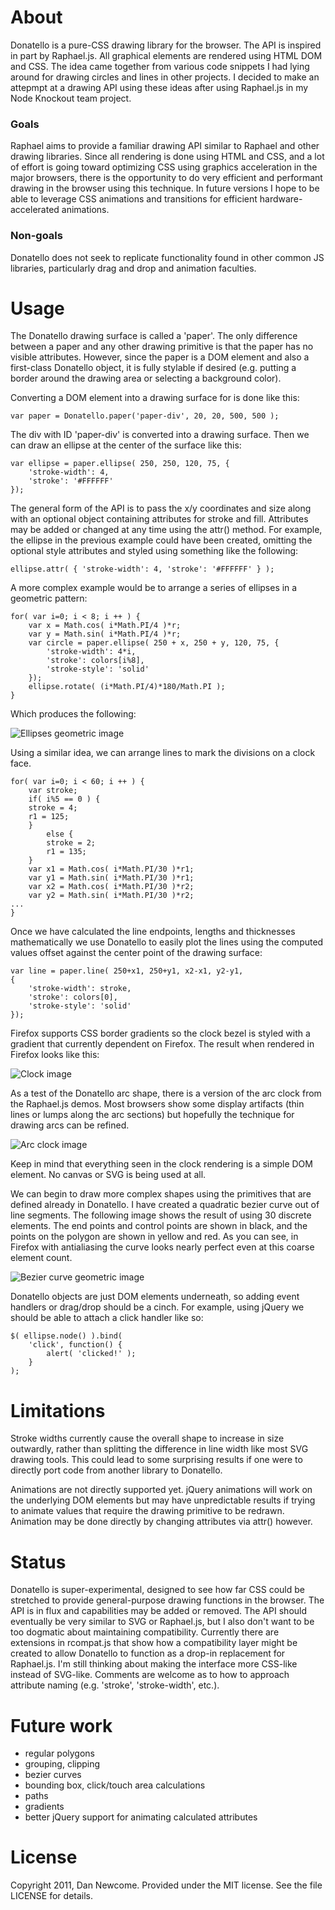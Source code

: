 # About

Donatello is a pure-CSS drawing library for the browser. The API
is inspired in part by Raphael.js. All graphical elements are rendered 
using HTML DOM and CSS. The idea came together from various code snippets
I had lying around for drawing circles and lines in other projects. I 
decided to make an attepmpt at a drawing API using these ideas after 
using Raphael.js in my Node Knockout team project.

### Goals

Raphael aims to provide a familiar drawing API similar to Raphael and other drawing
libraries. Since all rendering is done using HTML and CSS, and a lot
of effort is going toward optimizing CSS using graphics acceleration
in the major browsers, there is the opportunity to do very efficient
and performant drawing in the browser using this technique. In future
versions I hope to be able to leverage CSS animations and transitions 
for efficient hardware-accelerated animations.

### Non-goals

Donatello does not seek to replicate functionality found in other
common JS libraries, particularly drag and drop and animation 
faculties.

# Usage

The Donatello drawing surface is called a 'paper'. The only difference between a 
paper and any other drawing primitive is that the paper has no visible attributes.
However, since the paper is a DOM element and also a first-class Donatello object,
it is fully stylable if desired (e.g. putting a border around the drawing area or 
selecting a background color).

Converting a DOM element into a drawing surface for is done like this:

    var paper = Donatello.paper('paper-div', 20, 20, 500, 500 );

The div with ID 'paper-div' is converted into a drawing surface. Then we can draw an ellipse
at the center of the surface like this:

    var ellipse = paper.ellipse( 250, 250, 120, 75, { 
        'stroke-width': 4,
        'stroke': '#FFFFFF'
	});

The general form of the API is to pass the x/y coordinates and size along with an optional 
object containing attributes for stroke and fill. Attributes may be added or changed at
any time using the attr() method. For example, the ellipse in the previous example could
have been created, omitting the optional style attributes and styled using something like 
the following:

    ellipse.attr( { 'stroke-width': 4, 'stroke': '#FFFFFF' } );

A more complex example would be to arrange a series of ellipses in a geometric pattern:

    for( var i=0; i < 8; i ++ ) {
        var x = Math.cos( i*Math.PI/4 )*r;
        var y = Math.sin( i*Math.PI/4 )*r;
        var circle = paper.ellipse( 250 + x, 250 + y, 120, 75, { 
            'stroke-width': 4*i,
            'stroke': colors[i%8],
            'stroke-style': 'solid'
        });
        ellipse.rotate( (i*Math.PI/4)*180/Math.PI );
    }

Which produces the following:

![Ellipses geometric image](https://github.com/dnewcome/Donatello/raw/master/samples/ellipses.png)

Using a similar idea, we can arrange lines to mark the divisions on a clock face. 

    for( var i=0; i < 60; i ++ ) {
        var stroke;
        if( i%5 == 0 ) {
        stroke = 4;
        r1 = 125;
        }
            else {
            stroke = 2;
            r1 = 135;
        }
        var x1 = Math.cos( i*Math.PI/30 )*r1;
        var y1 = Math.sin( i*Math.PI/30 )*r1;
        var x2 = Math.cos( i*Math.PI/30 )*r2;
        var y2 = Math.sin( i*Math.PI/30 )*r2;
	...
    }

Once we have calculated the line endpoints, lengths and thicknesses mathematically we
use Donatello to easily plot the lines using the computed values offset against the 
center point of the drawing surface:

    var line = paper.line( 250+x1, 250+y1, x2-x1, y2-y1,
    { 
        'stroke-width': stroke,
        'stroke': colors[0],
        'stroke-style': 'solid'
    });

Firefox
supports CSS border gradients so the clock bezel is styled with a
gradient that currently dependent on Firefox. The result when rendered in Firefox
looks like this:

![Clock image](https://github.com/dnewcome/Donatello/raw/master/samples/clock.png)

As a test of the Donatello arc shape, there is a version of the arc clock from the Raphael.js
demos. Most browsers show some display artifacts (thin lines or lumps along the arc sections)
but hopefully the technique for drawing arcs can be refined.

![Arc clock image](https://github.com/dnewcome/Donatello/raw/master/samples/arc-clock.png)

Keep in mind that everything seen in the clock rendering is a simple DOM element. No canvas
or SVG is being used at all.

We can begin to draw more complex shapes using the primitives that are defined already in 
Donatello. I have created a quadratic bezier curve out of line segments. The following image
shows the result of using 30 discrete elements. The end points and control
points are shown in black, and the points on the polygon are shown in yellow and red. As 
you can see, in Firefox with antialiasing the curve looks nearly perfect 
even at this coarse element count. 

![Bezier curve geometric image](https://github.com/dnewcome/Donatello/raw/master/samples/bezier.png)

Donatello objects are just DOM elements underneath, so adding event handlers 
or drag/drop should be a cinch. For example, using jQuery we should be able to 
attach a click handler like so:

    $( ellipse.node() ).bind( 
        'click', function() { 
            alert( 'clicked!' ); 
        }
    );

# Limitations

Stroke widths currently cause the overall shape to
increase in size outwardly, rather than splitting the difference in line width like most SVG drawing tools. This could
lead to some surprising results if one were to directly port code from another library to Donatello.

Animations are not directly supported yet. jQuery animations will work on the underlying DOM elements but
may have unpredictable results if trying to animate values that require the drawing primitive to be
redrawn. Animation may be done directly by changing attributes via attr() however.

# Status

Donatello is super-experimental, designed to see how far CSS could be stretched to provide
general-purpose drawing functions in the browser. The API is in flux and capabilities may be added or 
removed. The API should eventually be very similar to SVG or Raphael.js, but I also don't
want to be too dogmatic about maintaining compatibility. Currently there are extensions in
rcompat.js that show how a compatibility layer might be created to allow Donatello to function
as a drop-in replacement for Raphael.js. 
I'm still thinking about making the interface more CSS-like instead of SVG-like. Comments are
welcome as to how to approach attribute naming (e.g. 'stroke', 'stroke-width', etc.).

# Future work

- regular polygons
- grouping, clipping
- bezier curves
- bounding box, click/touch area calculations
- paths
- gradients
- better jQuery support for animating calculated attributes

# License

Copyright 2011, Dan Newcome. Provided under the MIT license. See the file LICENSE for details.
